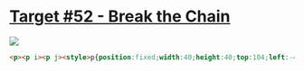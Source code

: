 # [Target #52 - Break the Chain](https://cssbattle.dev/play/52)

![](https://cssbattle.dev/targets/52.png)

```HTML
<p><p i><p j><style>p{position:fixed;width:40;height:40;top:104;left:-40;border-radius:50%;color:EEB850;box-shadow:70px 0,115px -10px 0 10px,160px 0,0 0 0 5in#6592cf}[i],[j]{color:#243d83;box-shadow:30px 0,75px 0,120px 0,195px 0,240px 0,285px 0,330px 0}[i]{width:20;height:20;left:10;top:114}[j]{width:10;height:50;top:124;left:15;border-radius:0
```

